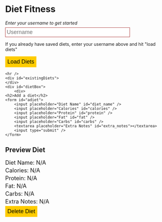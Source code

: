 <html lang="en">
<head>
    <title>Diet Fitness</title>
</head>
<body>
    <h1>Diet Fitness</h1>
    <i>Enter your username to get started</i>
    <input placeholder="Username" id="user" />
    <p>If you already have saved diets, enter your username above and hit "load diets"</p>
    <button onclick="loadDiets()">Load Diets</button>

    <hr />
    <div id="existingDiets">
    </div>
    <div id="dietBox">
        <div>
    <h2>Add a diet</h2>
    <form id="adiet">
        <input placeholder="Diet Name" id="diet_name" />
        <input placeholder="Calories" id="calories" />
        <input placeholder="Protein" id="protein" />
        <input placeholder="Fat" id="fat" />
        <input placeholder="Carbs" id="carbs" />
        <textarea placeholder="Extra Notes" id="extra_notes"></textarea>
        <input type="submit" />
    </form>

</div>
<div id="previewDiet">
    <h2>Preview Diet</h2>
    <p id="DietName">Diet Name: N/A</p>
    <p id="Calories">Calories: N/A</p>
    <p id="Protein">Protein: N/A</p>
    <p id="Fat">Fat: N/A</p>
    <p id="Carbs">Carbs: N/A</p>
    <p id="ExtraNotes">Extra Notes: N/A</p>
    <button onclick="deleteDiet()">Delete Diet</button>
</div>
</div>

</body>

<script>
    let dietLoader = {}
    let currentDiet = -1
    // change in AWS
    const url = "http://localhost:8086/diet?"

    const previewDiet = (diet) => {
        document.getElementById("DietName").innerHTML = "Diet Name: " + diet.diet_name
        document.getElementById("Calories").innerHTML = "Calories: " + diet.calories
        document.getElementById("Protein").innerHTML = "Protein: " + diet.protein + " grams"
        document.getElementById("Fat").innerHTML = "Fat: " + diet.protein + " grams"
        document.getElementById("Carbs").innerHTML = "Carbs: " + diet.protein + " grams"
        document.getElementById("ExtraNotes").innerHTML = "Extra Notes:\n" + diet.extra_notes
        currentDiet = diet.id
    }

    const loadDiets = () => {
        const user = document.getElementById("user").value
        if (user === "") {alert("Invalid username!"); return}
        try {
        fetch(url + new URLSearchParams({username: user})).then(data => data.json()).then(json => {
            document.getElementById("existingDiets").innerHTML = ""
            
            console.log(json)
            json.forEach(diet => {
                const button = document.createElement("button")
                button.innerHTML = diet.diet_name
                dietLoader[diet.id] = JSON.parse(JSON.stringify(diet))
                button.onclick = () => previewDiet(dietLoader[diet.id])
                document.getElementById("existingDiets").appendChild(button)
            })

            localStorage.setItem("user", user)
        })
    } catch {
        alert("Username not found!")
    }
    }

    const deleteDiet = () => {
        if (currentDiet < 0) {
            alert("invalid diet!")
            return
        }

        fetch(url, {
            method: 'DELETE',
            headers: {
                'Content-Type': 'application/json'
            },
            body: JSON.stringify({id: currentDiet})
        }).then(() => {
            alert("Success, deleted!")
            loadDiets()
        })
    }

    document.getElementById("adiet").addEventListener("submit", (e) => {
        e.preventDefault();
        e.stopImmediatePropagation();
        const fields = [
            "diet_name",
            "user",
            "calories",
            "protein",
            "fat",
            "carbs",
            "extra_notes"
        ]
        const values = fields.map((f) => document.getElementById(f).value)
        if (values.indexOf("") !== -1) {
            alert("Please fill out all the fields!")
            return
        }

        const zip = (a, b) => a.map((k, i) => [k, b[i]]);
        const dict = Object.fromEntries(
            zip(
                fields.map(f => f.toLowerCase()), 
                values
            )
        )
        dict["username"] = dict["user"]
        delete dict["user"]
        dict["calories"] = parseInt(dict["calories"])
        dict["protein"] = parseInt(dict["protein"])
        dict["fat"] = parseInt(dict["fat"])
        dict["carbs"] = parseInt(dict["carbs"])

        fetch(url, {
            method: 'POST',
            headers: {
                'Content-Type': 'application/json'
            },
            body: JSON.stringify(dict)
        }).then((data) =>data.json()).then(data => {
            previewDiet(data)
            loadDiets()
        })
    })

    const maybeUser = localStorage.getItem("user")
    if (maybeUser !== null) {
        document.getElementById("user").value = maybeUser
        loadDiets()
    }
</script>

<style>
    input, textarea {
        display: block;
        width: 400px;

        background-color: white;
        outline: none;
        border: 1px solid brown;
        padding: 4px;
        margin: 6px 0px;
        font-size: 18px;
    }

    hr {
        margin-top: 20px;
    }

    #existingDiets {
        display: flex;
        gap: 15px;
        margin-bottom: 15px;
    }

    button {
        background-color: #ffcc00;
        outline: none;
        border: 1px solid #ffcc00;
        color: black;
        padding: 6px;
        font-size: 18px;
        transition: all 0.1s linear;
    }

    button:hover {
        background-color: #aa8800;
        border: 1px solid #aa8800;
        transform: translateY(-5px);
    }

    #dietBox {
        display: flex;
        flex-direction: row;
        gap: 40px
    }

    #previewDiet > p {
        margin: 4px 0px;
        font-size: 18px;
    }
</style>
</html>

